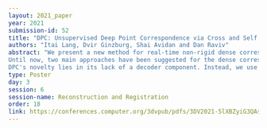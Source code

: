 ```yaml
---
layout: 2021_paper
year: 2021
submission-id: 52
title: "DPC: Unsupervised Deep Point Correspondence via Cross and Self Construction"
authors: "Itai Lang, Dvir Ginzburg, Shai Avidan and Dan Raviv"
abstract: "We present a new method for real-time non-rigid dense correspondence between point clouds based on structured shape construction. Our method, termed Deep Point Correspondence (DPC), requires a fraction of the training data compared to previous techniques and presents better generalization capabilities.
Until now, two main approaches have been suggested for the dense correspondence problem. The first is a spectral-based approach that obtains great results on synthetic datasets but requires mesh connectivity of the shapes and long inference processing time while being unstable in real-world scenarios. The second is a spatial approach that uses an encoder-decoder framework to regress an ordered point cloud for the matching alignment from an irregular input. Unfortunately, the decoder brings considerable disadvantages, as it requires a large amount of training data and fails to generalize well in cross-dataset evaluations.
DPC's novelty lies in its lack of a decoder component. Instead, we use latent similarity and the input coordinates themselves to construct the point cloud and determine correspondence, replacing the coordinate regression, as done by the decoder. Extensive experiments show that our construction scheme leads to a performance boost in comparison to recent state-of-the-art correspondence methods."
type: Poster
day: 3
session: 6
session-name: Reconstruction and Registration
order: 18
link: https://conferences.computer.org/3dvpub/pdfs/3DV2021-5lXBZyiG3QAsRBKXHIjqU8/268800b442/268800b442.pdf
---
```

